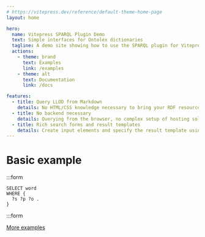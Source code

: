 ```yaml
---
# https://vitepress.dev/reference/default-theme-home-page
layout: home

hero:
  name: Vitepress SPARQL Plugin Demo
  text: Simple interfaces for Ontolex dictionaries
  tagline: A demo site showing how to use the SPARQL plugin for Vitepress to create Web interfaces for OntoLex dictionaries
  actions:
    - theme: brand
      text: Examples
      link: /examples
    - theme: alt
      text: Documentation
      link: /docs

features:
  - title: Query LLOD from Markdown
    details: No HTML/CSS knowledge necessary to bring your RDF resources to life 
  - title: No backend necessary
    details: Querying from the browser, no complex setup of hosting solutions required
  - title: Rich search forms and result templates
    details: Create input elements and specify the result template using a simple Markdown extension
---
```


# Basic example

:::form
```sparql
SELECT word
WHERE {
  ?s ?p ?o .
}
```
:::form

[More examples](examples/index.md)